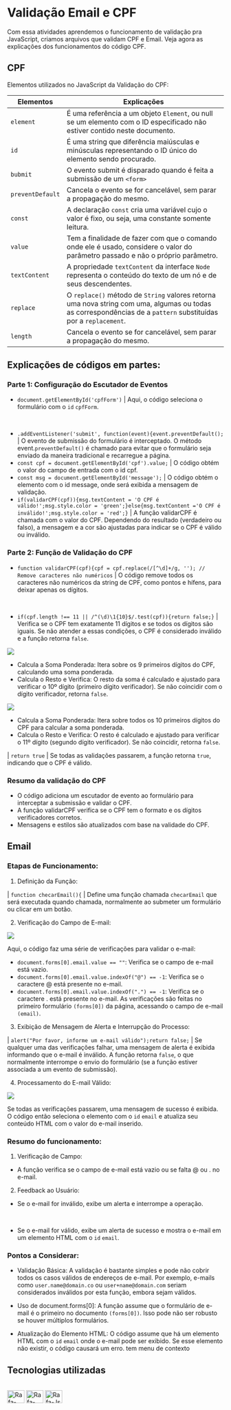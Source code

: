 # Validação Email e CPF

Com essa atividades aprendemos o funcionamento de validação pra JavaScript, criamos arquivos que validam CPF e Email. 
Veja agora as explicações dos funcionamentos do código CPF.

## **CPF**
 
Elementos utilizados no JavaScript da Validação do CPF:
 
| Elementos | Explicações |
| --- | --- |
| ``element`` | É uma referência a um objeto ``Element``, ou null se um elemento com o ID especificado não estiver contido neste documento.
| ``id`` |  É uma string que diferência maiúsculas e minúsculas representando o ID único do elemento sendo procurado.
| ``bubmit`` | O evento submit é disparado quando é feita a submissão de um `` <form> ``
| ``preventDefault``  | Cancela o evento se for cancelável, sem parar a propagação do mesmo.
| ``const``  | A declaração ``const`` cria uma variável cujo o valor é fixo, ou seja, uma constante somente leitura.
| ``value``  | Tem a finalidade de fazer com que o comando onde ele é usado, considere o valor do parâmetro passado e não o próprio parâmetro.
| ``textContent``  | A propriedade ``textContent`` da interface ``Node`` representa o conteúdo do texto de um nó e de seus descendentes.
| ``replace``  | O ``replace()`` método de ``String`` valores retorna uma nova string com uma, algumas ou todas as correspondências de a ``pattern`` substituídas por a ``replacement``.
| ``length``  | Cancela o evento se for cancelável, sem parar a propagação do mesmo.

## **Explicações de códigos em partes:**
 
### Parte 1: Configuração do Escutador de Eventos
 

* ``document.getElementById('cpfForm')`` | Aqui, o código seleciona o formulário com o ``id`` ``cpfForm``.
<br>

* ``.addEventListener('submit', function(event){event.preventDefault();`` | O evento de submissão do formulário é interceptado. O método event.``preventDefault()`` é chamado para evitar que o formulário seja enviado da maneira tradicional e recarregue a página.
* ``const cpf = document.getElementById('cpf').value;`` | O código obtém o valor do campo de entrada com o id cpf.
* ``const msg = document.getElementById('message');`` | O código obtém o elemento com o id message, onde será exibida a mensagem de validação.
* ``if(validarCPF(cpf)){msg.textContent = 'O CPF é válido!';msg.style.color = 'green';}else{msg.textContent ='O CPF é inválido!';msg.style.color = 'red';}`` | A função validarCPF é chamada com o valor do CPF. Dependendo do resultado (verdadeiro ou falso), a mensagem e a cor são ajustadas para indicar se o CPF é válido ou inválido.

### Parte 2: Função de Validação do CPF
* ``function validarCPF(cpf){cpf = cpf.replace(/[^\d]+/g, ''); // Remove caracteres não numéricos`` | O código remove todos os caracteres não numéricos da string de CPF, como pontos e hífens, para deixar apenas os dígitos.
<br>

* ``if(cpf.length !== 11 || /^(\d)\1{10}$/.test(cpf)){return false;}`` | Verifica se o CPF tem exatamente 11 dígitos e se todos os dígitos são iguais. Se não atender a essas condições, o CPF é considerado inválido e a função retorna ``false``.

![](img/captura.png)
 
* Calcula a Soma Ponderada:
Itera sobre os 9 primeiros dígitos do CPF, calculando uma soma ponderada.
* Calcula o Resto e Verifica:
O resto da soma é calculado e ajustado para verificar o 10º dígito (primeiro dígito verificador). Se não coincidir com o dígito verificador, retorna ``false``.
 
![](img/script2.png)
 
* Calcula a Soma Ponderada:
Itera sobre todos os 10 primeiros dígitos do CPF para calcular a soma ponderada.
* Calcula o Resto e Verifica:
O resto é calculado e ajustado para verificar o 11º dígito (segundo dígito verificador). Se não coincidir, retorna ``false``.
 
| ``return true`` | Se todas as validações passarem, a função retorna ``true``, indicando que o CPF é válido.
 
### Resumo da validação do CPF
 
* O código adiciona um escutador de evento ao formulário para interceptar a submissão e validar o CPF.
* A função validarCPF verifica se o CPF tem o formato e os dígitos verificadores corretos.
* Mensagens e estilos são atualizados com base na validade do CPF.
 
##
 
## **Email**
 
### Etapas de Funcionamento:
 1. Definição da Função:
 
 | ``function checarEmail(){`` | Define uma função chamada ``checarEmail`` que será executada quando chamada, normalmente ao submeter um formulário ou clicar em um botão.
 
 2. Verificação do Campo de E-mail:
 
 ![](img/script3.png)
 
Aqui, o código faz uma série de verificações para validar o e-mail:
 
* ``document.forms[0].email.value == ""``: Verifica se o campo de e-mail está vazio.
* ``document.forms[0].email.value.indexOf("@") == -1``: Verifica se o caractere @ está presente no e-mail.
* ``document.forms[0].email.value.indexOf(".") == -1``: Verifica se o caractere . está presente no e-mail.
As verificações são feitas no primeiro formulário ``(forms[0])`` da página, acessando o campo de e-mail ``(email)``.
 
3. Exibição de Mensagem de Alerta e Interrupção do Processo:
 
| ``alert("Por favor, informe um e-mail válido");return false;`` | Se qualquer uma das verificações falhar, uma mensagem de alerta é exibida informando que o e-mail é inválido. A função retorna ``false``, o que normalmente interrompe o envio do formulário (se a função estiver associada a um evento de submissão).
 
4. Processamento do E-mail Válido:
 
![](img/script4.png)
 
Se todas as verificações passarem, uma mensagem de sucesso é exibida. O código então seleciona o elemento com o ``id`` ``email`` e atualiza seu conteúdo HTML com o valor do e-mail inserido.
 
### Resumo do funcionamento:
 
1. Verificação de Campo:
* A função verifica se o campo de e-mail está vazio ou se falta @ ou . no e-mail.
2. Feedback ao Usuário:
* Se o e-mail for inválido, exibe um alerta e interrompe a operação.
<br>

* Se o e-mail for válido, exibe um alerta de sucesso e mostra o e-mail em um elemento HTML com o ``id`` ``email``.
### Pontos a Considerar:
* Validação Básica:
A validação é bastante simples e pode não cobrir todos os casos válidos de endereços de e-mail. Por exemplo, e-mails como ``user.name@domain.co`` ou ``user+name@domain.com`` seriam considerados inválidos por esta função, embora sejam válidos.
 
* Uso de document.forms[0]:
A função assume que o formulário de e-mail é o primeiro no documento ``(forms[0])``. Isso pode não ser robusto se houver múltiplos formulários.
 
* Atualização do Elemento HTML:
O código assume que há um elemento HTML com o ``id`` ``email`` onde o e-mail pode ser exibido. Se esse elemento não existir, o código causará um erro.
tem menu de contexto

## Tecnologias utilizadas

<div style="display: inline_block"><br>
   <img align="center" alt="Rafa-HTML" height="30" width="40" src="https://raw.githubusercontent.com/devicons/devicon/master/icons/html5/html5-original.svg">
   <img align="center" alt="Rafa-HTML" height="30" width="40" src="https://cdn.jsdelivr.net/gh/devicons/devicon@latest/icons/css3/css3-original.svg">
   <img align="center" alt="Rafa-Js" height="30" width="40" src="https://raw.githubusercontent.com/devicons/devicon/master/icons/javascript/javascript-plain.svg">
 
</div>